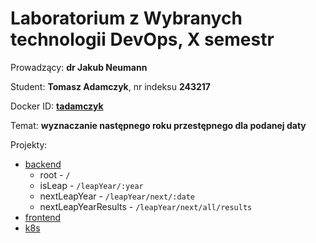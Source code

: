 # Laboratorium z Wybranych technologii DevOps, X semestr

Prowadzący: **dr Jakub Neumann**

Student: **Tomasz Adamczyk**, nr indeksu **243217**

Docker ID: **[tadamczyk](https://hub.docker.com/u/tadamczyk)**

Temat: **wyznaczanie następnego roku przestępnego dla podanej daty**

Projekty:
* [backend](backend)
  * root - `/`
  * isLeap - `/leapYear/:year`
  * nextLeapYear - `/leapYear/next/:date`
  * nextLeapYearResults - `/leapYear/next/all/results`
* [frontend](frontend)
* [k8s](k8s)